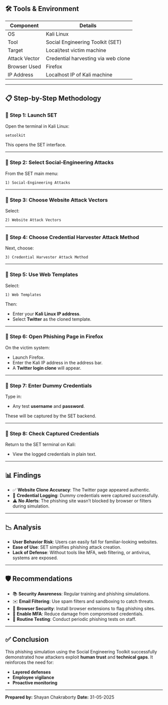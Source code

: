 ## 🛠 Tools & Environment

| Component     | Details                             |
| ------------- | ----------------------------------- |
| OS            | Kali Linux                          |
| Tool          | Social Engineering Toolkit (SET)    |
| Target        | Local/test victim machine           |
| Attack Vector | Credential harvesting via web clone |
| Browser Used  | Firefox                             |
| IP Address    | Localhost IP of Kali machine        |

---

## 📋 Step-by-Step Methodology

### 🔹 Step 1: Launch SET

Open the terminal in Kali Linux:

```bash
setoolkit
```

This opens the SET interface.

---

### 🔹 Step 2: Select Social-Engineering Attacks

From the SET main menu:

```
1) Social-Engineering Attacks
```

---

### 🔹 Step 3: Choose Website Attack Vectors

Select:

```
2) Website Attack Vectors
```

---

### 🔹 Step 4: Choose Credential Harvester Attack Method

Next, choose:

```
3) Credential Harvester Attack Method
```

---

### 🔹 Step 5: Use Web Templates

Select:

```
1) Web Templates
```

Then:

* Enter your **Kali Linux IP address**.
* Select **Twitter** as the cloned template.

---

### 🔹 Step 6: Open Phishing Page in Firefox

On the victim system:

* Launch Firefox.
* Enter the Kali IP address in the address bar.
* A **Twitter login clone** will appear.

---

### 🔹 Step 7: Enter Dummy Credentials

Type in:

* Any test **username** and **password**.

These will be captured by the SET backend.

---

### 🔹 Step 8: Check Captured Credentials

Return to the SET terminal on Kali:

* View the logged credentials in plain text.

---

## 📊 Findings

* ✅ **Website Clone Accuracy**: The Twitter page appeared authentic.
* 🛑 **Credential Logging**: Dummy credentials were captured successfully.
* ⚠️ **No Alerts**: The phishing site wasn’t blocked by browser or filters during simulation.

---

## 📉 Analysis

* **User Behavior Risk**: Users can easily fall for familiar-looking websites.
* **Ease of Use**: SET simplifies phishing attack creation.
* **Lack of Defense**: Without tools like MFA, web filtering, or antivirus, systems are exposed.

---

## 🛡 Recommendations

* 📚 **Security Awareness**: Regular training and phishing simulations.
* ✉️ **Email Filtering**: Use spam filters and sandboxing to catch threats.
* 🧩 **Browser Security**: Install browser extensions to flag phishing sites.
* 🔐 **Enable MFA**: Reduce damage from compromised credentials.
* 🧪 **Routine Testing**: Conduct periodic phishing tests on staff.

---

## ✅ Conclusion

This phishing simulation using the Social Engineering Toolkit successfully demonstrated how attackers exploit **human trust** and **technical gaps**. It reinforces the need for:

* **Layered defenses**
* **Employee vigilance**
* **Proactive monitoring**

---

**Prepared by:** Shayan Chakraborty
**Date:** 31-05-2025
